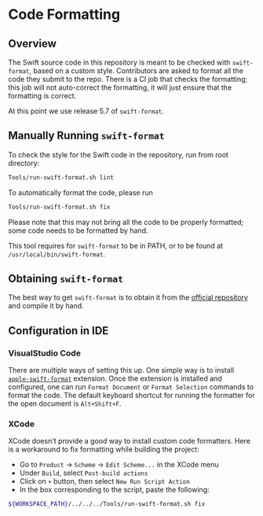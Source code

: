 # Code Formatting

## Overview
The Swift source code in this repository is meant to be checked with `swift-format`, based on a custom style.
Contributors are asked to format all the code they submit to the repo.
There is a CI job that checks the formatting; this job will not auto-correct the formatting, it will just ensure that the formatting is correct.

At this point we use release 5.7 of `swift-format`.

## Manually Running `swift-format`

To check the style for the Swift code in the repository, run from root directory:
```bash
Tools/run-swift-format.sh lint
```

To automatically format the code, please run
```bash
Tools/run-swift-format.sh fix
```

Please note that this may not bring all the code to be properly formatted; some code needs to be formatted by hand.

This tool requires for `swift-format` to be in PATH, or to be found at `/usr/local/bin/swift-format`.

## Obtaining `swift-format`
The best way to get `swift-format` is to obtain it from the [official repository](https://github.com/apple/swift-format) and compile it by hand.

## Configuration in IDE

### VisualStudio Code

There are multiple ways of setting this up.
One simple way is to install [`apple-swift-format`](https://marketplace.visualstudio.com/items?itemName=vknabel.vscode-apple-swift-format) extension.
Once the extension is installed and configured, one can run `Format Document` or `Format Selection` commands to format the code.
The default keyboard shortcut for running the formatter for the open document is `Alt+Shift+F`.

### XCode

XCode doesn't provide a good way to install custom code formatters.
Here is a workaround to fix formatting while building the project:
* Go to `Product` → `Scheme` → `Edit Scheme...` in the XCode menu
* Under `Build`, select `Post-build actions`
* Click on `+` button, then select `New Run Script Action`
* In the box corresponding to the script, paste the following:
```bash
${WORKSPACE_PATH}/../../../Tools/run-swift-format.sh fix
```